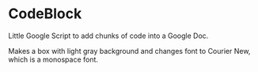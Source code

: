 # CodeBlock
Little Google Script to add chunks of code into a Google Doc.

Makes a box with light gray background and changes font to Courier New, which is a monospace font.
